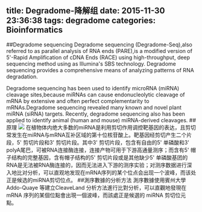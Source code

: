 title: Degradome-降解组
date: 2015-11-30 23:36:38
tags: degradome
categories: Bioinformatics
---
##Degradome sequencing
Degradome sequencing (Degradome-Seq),also referred to as parallel analysis of RNA ends (PARE),is a modified version of 5'-Rapid Amplification of cDNA Ends (RACE) using high-throughput, deep sequencing method using as Illumina's SBS technology. Degradome sequencing provides a comprehensive means of analyzing patterns of RNA degradation.

Degradome sequencing has been used to identify microRNA (miRNA) cleavage sites,because miRNAs can cause endonucleolytic cleavage of mRNA by extensive and often perfect complementarity to mRNAs.Degradome sequencing revealed many known and novel plant miRNA (siRNA) targets. Recently, degradome sequencing also has been applied to identify animal (human and mouse) miRNA-derived cleavages.
##原理
![](http://7xk19o.com1.z0.glb.clouddn.com/degradome.jpg)
在植物体内绝大多数的miRNA是利用剪切作用调控靶基因的表达，且剪切常发生在miRNA与mRNA互补区域的第十位核苷酸上。靶基因经剪切产生二个片段，5' 剪切片段和3' 剪切片段。其中3' 剪切片段，包含有自由的5' 单磷酸和3' polyA尾巴，可被RNA连接酶连接，连接产物可用于下游高通量测序；而含有5' 帽子结构的完整基因，含有帽子结构的5' 剪切片段或是其他缺少5' 单磷酸基团的RNA是无法被RNA酶连接的，因而无法进入下游的测序实验；对测序数据进行深入地比对分析，可以直观地发现在mRNA序列的某个位点会出现一个波峰，而该处正是候选的miRNA剪切位点。
##測序數據的分析方法
測序數據使用賓州大學 Addo-Quaye 等建立CleaveLand 分析方法進行比對分析，可以直觀地發現在 mRNA 序列的某個位點會出現一個波峰，而該處正是候選的 miRNA 剪切位元點。